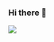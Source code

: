 ### Hi there 👋

<img align="center" src="https://github-readme-stats.vercel.app/api?username=falseCloud&count_private=true" />
